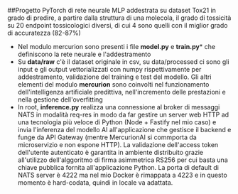 ##Progetto PyTorch di rete neurale MLP addestrata su dataset Tox21 in grado di predire, a partire dalla struttura di una molecola, il grado di tossicità su 20 endpoint tossicologici diversi, di cui 4 sono quelli con il miglior grado di accuratezza (82-87%)
- Nel modulo mercurion sono presenti i file **model.py** e **train.py*** che definiscono la rete neurale e l'addestramento
- Su **data/raw** c'è il dataset originale in csv, su data/processed ci sono gli input e gli output vettorializzati con numpy rispettivamente per addestramento, validazione del training e test del modello. Gli altri elementi del modulo **mercurion** sono coinvolti nel funzionamento dell'intelligenza artificiale predittiva, nell'incremento delle prestazioni e nella gestione dell'overfitting
- In root, **inference.py** realizza una connessione al broker di messaggi NATS in modalità req-res in modo da far gestire un server web HTTP ad una tecnologia più veloce di Python (Node + Fastify nel mio caso) e invia l'inferenza del modello AI all'applicazione che gestisce il backend e funge da API Gateway (mentre MercurionAI si commporta da microservizio e non espone HTTP). La validazione dell'access token dell'utente autenticato è garantita in ambiente distribuito grazie all'utilizzo dell'alggoritmo di firma asimmetrica RS256 per cui basta una chiave pubblica fornita all'applicazione Python.
La porta di default di NATS server è 4222 ma nel mio Docker è rimappata a 4223 e in questo momento è hard-codata, quindi in locale va adattata.
